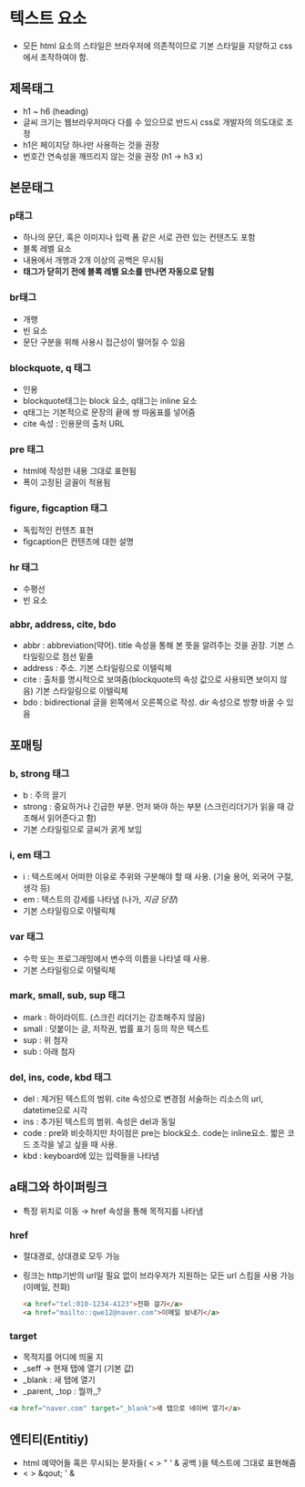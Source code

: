 # 텍스트 요소

- 모든 html 요소의 스타일은 브라우저에 의존적이므로 기본 스타일을 지양하고  css에서 조작하여야 함.

## 제목태그

- h1 ~ h6 (heading)
- 글씨 크기는 웹브라우저마다 다를 수 있으므로 반드시 css로 개발자의 의도대로 조정
- h1은 페이지당 하나만 사용하는 것을 권장
- 번호간 연속성을 깨뜨리지 않는 것을 권장 (h1 → h3 x)

## 본문태그

### p태그

- 하나의 문단, 혹은 이미지나 입력 폼 같은 서로 관련 있는 컨텐츠도 포함
- 블록 레벨 요소
- 내용에서 개행과 2개 이상의 공백은 무시됨
- **태그가 닫히기 전에 블록 레벨 요소를 만나면 자동으로 닫힘**

### br태그

- 개행
- 빈 요소
- 문단 구분을 위해 사용시 접근성이 떨어질 수 있음

### blockquote, q 태그

- 인용
- blockquote태그는 block 요소, q태그는 inline 요소
- q태그는 기본적으로 문장의 끝에 쌍 따옴표를 넣어줌
- cite 속성 : 인용문의 출처 URL

### pre 태그

- html에 작성한 내용 그대로 표현됨
- 폭이 고정된 글꼴이 적용됨

### figure, figcaption 태그

- 독립적인 컨텐츠 표현
- figcaption은 컨텐츠에 대한 설명

### hr 태그

- 수평선
- 빈 요소

### abbr, address, cite, bdo

- abbr : abbreviation(약어). title 속성을 통해 본 뜻을 알려주는 것을 권장. 기본 스타일링으로 점선 밑줄
- address : 주소. 기본 스타일링으로 이텔릭체
- cite : 출처를 명시적으로 보여줌(blockquote의 속성 값으로 사용되면 보이지 않음) 기본 스타일링으로 이텔릭체
- bdo : bidirectional 글을 왼쪽에서 오른쪽으로 작성. dir 속성으로 방향 바꿀 수 있음

## 포매팅

### b, strong 태그

- b : 주의 끌기
- strong :  중요하거나 긴급한 부분. 먼저 봐야 하는 부분 (스크린리더기가 읽을 때 강조해서 읽어준다고 함)
- 기본 스타일링으로 글씨가 굵게 보임

### i, em 태그

- i : 텍스트에서 어떠한 이유로 주위와 구분해야 할 때 사용. (기술 용어, 외국어 구절, 생각 등)
- em : 텍스트의 강세를 나타냄 (나가, *지금 당장*)
- 기본 스타일링으로 이텔릭체

### var 태그
- 수학 또는 프로그래밍에서 변수의 이름을 나타낼 때 사용.
- 기본 스타일링으로 이텔릭체

### mark, small, sub, sup 태그

- mark : 하이라이트. (스크린 리더기는 강조해주지 않음)
- small : 덧붙이는 글, 저작권, 법률 표기 등의 작은 텍스트
- sup : 위 첨자
- sub : 아래 첨자

### del, ins, code, kbd 태그

- del : 제거된 텍스트의 범위. cite 속성으로 변경점 서술하는 리소스의 url, datetime으로 시각
- ins : 추가된 텍스트의 범위. 속성은 del과 동일
- code : pre와 비슷하지만 차이점은 pre는 block요소. code는 inline요소. 짧은 코드 조각을 넣고 싶을 때 사용.
- kbd : keyboard에 있는 입력들을 나타냄

## a태그와 하이퍼링크

- 특정 위치로 이동 → href 속성을 통해 목적지를 나타냄

### href

- 절대경로, 상대경로 모두 가능
- 링크는 http기반의 url일 필요 없이 브라우저가 지원하는 모든 url 스킴을 사용 가능(이메일, 전화)

    ```html
    <a href="tel:010-1234-4123">전화 걸기</a>
    <a href="mailto::qwe12@naver.com">이메일 보내기</a>

    ```

### target

- 목적지를 어디에 띄울 지
- _seff → 현재 탭에 열기 (기본 값)
- _blank : 새 탭에 열기
- _parent, _top :  뭘까,,?

```html
<a href="naver.com" target="_blank">새 탭으로 네이버 열기</a>
```

## 엔티티(Entitiy)

- html 예약어들 혹은 무시되는 문자들( < > " ' & 공백 )을 텍스트에 그대로 표현해줌
- &lt; &gt; &qout; &apos; &amp; &nbsp;